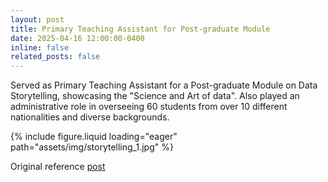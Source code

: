 ```yaml
---
layout: post
title: Primary Teaching Assistant for Post-graduate Module 
date: 2025-04-16 12:00:00-0400
inline: false
related_posts: false
---
```


Served as Primary Teaching Assistant for a Post-graduate Module on Data Storytelling, showcasing the "Science and Art of data". Also played an administrative role in overseeing 60 students from over 10 different nationalities and diverse backgrounds.

{% include figure.liquid loading="eager" path="assets/img/storytelling_1.jpg" %}

Original reference [post](https://www.linkedin.com/posts/activity-7318473456210042880--OzZ?utm_source=share&utm_medium=member_desktop&rcm=ACoAADPxqboBq7UTz_cMMNt4U2ynsBvkaMK8grI)